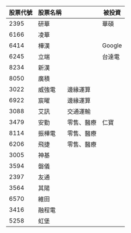 

| **股票代號** | **股票名稱** |       | 被投資    |
| -------- | -------- | ----- | ------ |
| 2395     | 研華       |       | 華碩     |
| 6166     | 凌華       |       |        |
| 6414     | 樺漢       |       | Google |
| 6245     | 立端       |       | 台達電    |
| 8234     | 新漢       |       |        |
| 8050     | 廣積       |       |        |
| 3022     | 威強電      | 邊緣運算  |        |
| 6922     | 宸曜       | 邊緣運算  |        |
| 3088     | 艾訊       | 交通運輸  |        |
| 3479     | 安勤       | 零售、醫療 | 仁寶     |
| 8114     | 振樺電      | 零售、醫療 |        |
| 6206     | 飛捷       | 零售、醫療 |        |
| 3005     | 神基       |       |        |
| 3594     | 磐儀       |       |        |
| 2397     | 友通       |       |        |
| 3564     | 其陽       |       |        |
| 6570     | 維田       |       |        |
| 3416     | 融程電      |       |        |
| 5258     | 虹堡       |       |        |
















